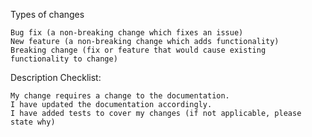 Types of changes

    Bug fix (a non-breaking change which fixes an issue)
    New feature (a non-breaking change which adds functionality)
    Breaking change (fix or feature that would cause existing functionality to change)

Description
Checklist:

    My change requires a change to the documentation.
    I have updated the documentation accordingly.
    I have added tests to cover my changes (if not applicable, please state why)
